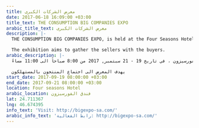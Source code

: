 ```yaml
---
title: معرض الشركات الكبرى
date: 2017-06-18 16:09:00 +03:00
title_text: THE CONSUMPTION BIG COMPANIES EXPO
arabic_title_text: معرض الشركات الكبرى
description: |-
  THE CONSUMPTION BIG COMPANIES EXPO, is held at the Four Seasons Hotel, on 19-21 September, 2017 from 8:00AM to 11:00PM

  The exhibition aims to gather the sellers with the buyers.
arabic_description: |-
  يقام معرض الشركات الكبرى في فندق الفورسيزون ، في تاريخ 19 - 21 سبتمبر, 2017 من 8:00 صباحاً الى 11:00 مساءً

  يهدف المعرض الى اجتماع المنتجون بالمستهلكون
start_date: 2017-09-19 08:00:00 +03:00
end_date: 2017-09-21 08:00:00 +03:00
location: Four seasons Hotel
arabic_location: فندق الفورسيزون
lat: 24.711367
lng: 46.674395
info_text: 'Visit: http://bigexpo-sa.com/'
arabic_info_text: 'رابط الفعالية: http://bigexpo-sa.com/'
---
```


